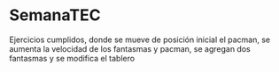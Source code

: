 # SemanaTEC
Ejercicios cumplidos, donde se mueve de posición inicial el pacman, se aumenta la velocidad de los fantasmas y pacman, se agregan dos fantasmas y se modifica el tablero
